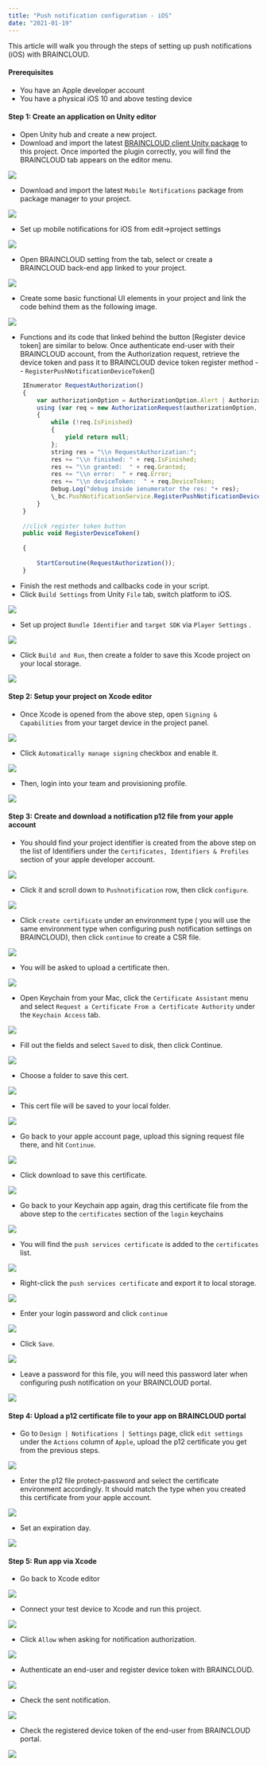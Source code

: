 ```yaml
---
title: "Push notification configuration - iOS"
date: "2021-01-19"
---
```


This article will walk you through the steps of setting up push notifications (iOS) with BRAINCLOUD.

#### **Prerequisites**

- You have an Apple developer account
- You have a physical iOS 10 and above testing device

#### **Step 1: Create an application on Unity editor**

- Open Unity hub and create a new project.
- Download and import the latest [BRAINCLOUD client Unity package](https://github.com/getbraincloud/braincloud-csharp/releases) to this project. Once imported the plugin correctly, you will find the BRAINCLOUD tab appears on the editor menu.

[![](images/Screen+Shot+2021-01-13+at+17.50.42.png)](https://downloads.intercomcdn.com/i/o/287322489/19de350205641bd3409c95f9/Screen+Shot+2021-01-13+at+17.50.42.png)

- Download and import the latest `Mobile Notifications` package from package manager to your project.

[![](images/Screen+Shot+2021-01-13+at+17.56.24.png)](https://downloads.intercomcdn.com/i/o/287324032/c2515dcc176e4eb52d277676/Screen+Shot+2021-01-13+at+17.56.24.png)

- Set up mobile notifications for iOS from edit->project settings

[![](images/Screen+Shot+2021-01-13+at+18.07.00.png)](https://downloads.intercomcdn.com/i/o/287326591/b3481fc6474f0d4aee31ff2c/Screen+Shot+2021-01-13+at+18.07.00.png)

- Open BRAINCLOUD setting from the tab, select or create a BRAINCLOUD back-end app linked to your project.

[![](images/Screen+Shot+2021-01-10+at+9.11.08+PM.png)](https://downloads.intercomcdn.com/i/o/285889725/1386428122ce5d7142643b2f/Screen+Shot+2021-01-10+at+9.11.08+PM.png)

- Create some basic functional UI elements in your project and link the code behind them as the following image.

[![](images/Screen+Shot+2021-01-13+at+18.12.07.png)](https://downloads.intercomcdn.com/i/o/287327658/5ee06930a5d156ac1bf7d580/Screen+Shot+2021-01-13+at+18.12.07.png)

- Functions and its code that linked behind the button \[Register device token\] are similar to below. Once authenticate end-user with their BRAINCLOUD account, from the Authorization request, retrieve the device token and pass it to BRAINCLOUD device token register method -- `RegisterPushNotificationDeviceToken`()
```js
    IEnumerator RequestAuthorization()  
    {  
        var authorizationOption = AuthorizationOption.Alert | AuthorizationOption.Badge;  
        using (var req = new AuthorizationRequest(authorizationOption, true))  
        {  
            while (!req.IsFinished)  
            {  
                yield return null;  
            };  
            string res = "\\n RequestAuthorization:";  
            res += "\\n finished: " + req.IsFinished;  
            res += "\\n granted:  " + req.Granted;  
            res += "\\n error:  " + req.Error;  
            res += "\\n deviceToken:  " + req.DeviceToken;  
            Debug.Log("debug inside ienumerator the res: "+ res);  
            \_bc.PushNotificationService.RegisterPushNotificationDeviceToken(req.DeviceToken, authSuccess\_BCcall, authError\_BCcall);  
        }  
    }  
  
    //click register token button  
    public void RegisterDeviceToken()
  
    {
  
        StartCoroutine(RequestAuthorization());  
    }
```
- Finish the rest methods and callbacks code in your script.
- Click `Build Settings` from Unity `File` tab, switch platform to iOS.

[![](images/Screen+Shot+2021-01-10+at+9.44.33+PM.png)](https://downloads.intercomcdn.com/i/o/285894570/a762ccc8796ffd0f0e9c1df2/Screen+Shot+2021-01-10+at+9.44.33+PM.png)

- Set up project `Bundle Identifier` and `target SDK` via `Player Settings` .

[![](images/Screen+Shot+2021-01-13+at+18.23.48.png)](https://downloads.intercomcdn.com/i/o/287330568/371b1e49aef2bc7faa85c973/Screen+Shot+2021-01-13+at+18.23.48.png)

- Click `Build and Run`, then create a folder to save this Xcode project on your local storage.

[![](images/Screen+Shot+2021-01-13+at+18.28.27.png)](https://downloads.intercomcdn.com/i/o/287390067/92da66f43ec70edc81d6df55/Screen+Shot+2021-01-13+at+18.28.27.png)

#### **Step 2: Setup your project on Xcode editor**

- Once Xcode is opened from the above step, open `Signing & Capabilities` from your target device in the project panel.

[![](images/Screen+Shot+2021-01-12+at+11.08.24+AM.png)](https://downloads.intercomcdn.com/i/o/287332931/9ea846c0e0fc9a649d4f8ad4/Screen+Shot+2021-01-12+at+11.08.24+AM.png)

- Click `Automatically manage signing` checkbox and enable it.

[![](images/Screen+Shot+2021-01-12+at+11.30.32+AM.png)](https://downloads.intercomcdn.com/i/o/287333985/3fa16a94553c0429e9607890/Screen+Shot+2021-01-12+at+11.30.32+AM.png)

- Then, login into your team and provisioning profile.

[![](images/Screen+Shot+2021-01-13+at+18.43.17.png)](https://downloads.intercomcdn.com/i/o/287334370/ca810aec10460e8b49721c0e/Screen+Shot+2021-01-13+at+18.43.17.png)

#### **Step 3: Create and download a notification p12 file from your apple account**

- You should find your project identifier is created from the above step on the list of Identifiers under the `Certificates, Identifiers & Profiles` section of your apple developer account.

[![](images/Screen+Shot+2021-01-12+at+11.37.28+AM.png)](https://downloads.intercomcdn.com/i/o/287335685/b6e2099fe768ca04e4c8aaaa/Screen+Shot+2021-01-12+at+11.37.28+AM.png)

- Click it and scroll down to `Pushnotification` row, then click `configure`.

[![](images/Screen+Shot+2021-01-12+at+11.40.01+AM.png)](https://downloads.intercomcdn.com/i/o/287336087/2066988a19f724ce0432035b/Screen+Shot+2021-01-12+at+11.40.01+AM.png)

- Click `create certificate` under an environment type ( you will use the same environment type when configuring push notification settings on BRAINCLOUD), then click `continue` to create a CSR file.

[![](images/Screen+Shot+2021-01-12+at+14.48.39.png)](https://downloads.intercomcdn.com/i/o/287337173/d4f877c56bc8fd93cbf180b7/Screen+Shot+2021-01-12+at+14.48.39.png)

- You will be asked to upload a certificate then.

[![](images/Screen+Shot+2021-01-12+at+14.51.05.png)](https://downloads.intercomcdn.com/i/o/287337551/72ed23d7d3d2c7ef219968be/Screen+Shot+2021-01-12+at+14.51.05.png)

- Open Keychain from your Mac, click the `Certificate Assistant` menu and select `Request a Certificate From a Certificate Authority` under the `Keychain Access` tab.

[![](images/Screen+Shot+2021-01-12+at+14.56.51.png)](https://downloads.intercomcdn.com/i/o/287374513/d33bf2b774eef6983f226bde/Screen+Shot+2021-01-12+at+14.56.51.png)

- Fill out the fields and select `Saved` to disk, then click Continue.

[![](images/image.png)](https://downloads.intercomcdn.com/i/o/287391648/79083ea308019bb976de4ae7/image.png)

- Choose a folder to save this cert.

[![](images/Screen+Shot+2021-01-12+at+15.00.35.png)](https://downloads.intercomcdn.com/i/o/287375462/422a3a206a4186c917c52c0d/Screen+Shot+2021-01-12+at+15.00.35.png)

- This cert file will be saved to your local folder.

[![](images/Screen+Shot+2021-01-12+at+15.02.04.png)](https://downloads.intercomcdn.com/i/o/287375513/3146bafae68c0e3a484e052a/Screen+Shot+2021-01-12+at+15.02.04.png)

- Go back to your apple account page, upload this signing request file there, and hit `Continue`.

[![](images/Screen+Shot+2021-01-12+at+15.02.39.png)](https://downloads.intercomcdn.com/i/o/287375611/212eda2959d53517bdcd02d5/Screen+Shot+2021-01-12+at+15.02.39.png)

- Click download to save this certificate.

[![](images/Screen+Shot+2021-01-12+at+15.03.03.png)](https://downloads.intercomcdn.com/i/o/287375690/cd77c2f5ae2faa436704899d/Screen+Shot+2021-01-12+at+15.03.03.png)

- Go back to your Keychain app again, drag this certificate file from the above step to the `certificates` section of the `login` keychains

[![](images/Screen+Shot+2021-01-12+at+15.06.48.png)](https://downloads.intercomcdn.com/i/o/287375830/6e6bdb87b912432aa9458d43/Screen+Shot+2021-01-12+at+15.06.48.png)

- You will find the `push services certificate` is added to the `certificates` list.

[![](images/Screen+Shot+2021-01-12+at+15.09.17.png)](https://downloads.intercomcdn.com/i/o/287376016/cd824be05dc106c0c33e1b29/Screen+Shot+2021-01-12+at+15.09.17.png)

- Right-click the `push services certificate` and export it to local storage.

[![](images/Screen+Shot+2021-01-12+at+15.09.34.png)](https://downloads.intercomcdn.com/i/o/287375943/eeca4df3a7d8aa6455531171/Screen+Shot+2021-01-12+at+15.09.34.png)

- Enter your login password and click `continue`

[![](images/image.png)](https://downloads.intercomcdn.com/i/o/287382305/86ed20b48c8dc83b96c5c868/image.png)

- Click `Save`.

[![](images/Screen+Shot+2021-01-12+at+15.10.28.png)](https://downloads.intercomcdn.com/i/o/287376872/58323d3cda08002fe99511fc/Screen+Shot+2021-01-12+at+15.10.28.png)

- Leave a password for this file, you will need this password later when configuring push notification on your BRAINCLOUD portal.

[![](images/Screen+Shot+2021-01-12+at+15.12.07.png)](https://downloads.intercomcdn.com/i/o/287377005/decadb39c052f8149b7b654b/Screen+Shot+2021-01-12+at+15.12.07.png)

#### **Step 4: Upload a p12 certificate file to your app on BRAINCLOUD portal**

- Go to `Design | Notifications | Settings` page, click `edit settings` under the `Actions` column of `Apple`, upload the p12 certificate you get from the previous steps.

[![](images/Screen+Shot+2021-01-12+at+15.14.10.png)](https://downloads.intercomcdn.com/i/o/287377081/e5c03a8e6aa3ce07184ab675/Screen+Shot+2021-01-12+at+15.14.10.png)

- Enter the p12 file protect-password and select the certificate environment accordingly. It should match the type when you created this certificate from your apple account.

[![](images/Screen+Shot+2021-01-12+at+15.14.44.png)](https://downloads.intercomcdn.com/i/o/287377217/781843f96e2fa862afd01b49/Screen+Shot+2021-01-12+at+15.14.44.png)

- Set an expiration day.

[![](images/Screen+Shot+2021-01-12+at+15.15.10.png)](https://downloads.intercomcdn.com/i/o/287377266/cd140124231eb54737077ff6/Screen+Shot+2021-01-12+at+15.15.10.png)

#### **Step 5: Run app via Xcode**

- Go back to Xcode editor

[![](images/Screen+Shot+2021-01-12+at+15.56.55.png)](https://downloads.intercomcdn.com/i/o/287377455/580c9fc451f38606327f0457/Screen+Shot+2021-01-12+at+15.56.55.png)

- Connect your test device to Xcode and run this project.

[![](images/Screen+Shot+2021-01-12+at+15.58.34.png)](https://downloads.intercomcdn.com/i/o/287377565/3d97740598324990d47a36cb/Screen+Shot+2021-01-12+at+15.58.34.png)

- Click `Allow` when asking for notification authorization.

[![](images/IMG_0596.PNG)](https://downloads.intercomcdn.com/i/o/287378264/b362ad92745b441b0dc0ca67/IMG_0596.PNG)

- Authenticate an end-user and register device token with BRAINCLOUD.

[![](images/IMG_0597.PNG)](https://downloads.intercomcdn.com/i/o/287378280/04977ba1dcad130d48653503/IMG_0597.PNG)

- Check the sent notification.

[![](images/IMG_0598.PNG)](https://downloads.intercomcdn.com/i/o/287378312/a6c5bc31ac18a92f8f50cf08/IMG_0598.PNG)

- Check the registered device token of the end-user from BRAINCLOUD portal.

[![](images/Screen+Shot+2021-01-13+at+11.24.13.png)](https://downloads.intercomcdn.com/i/o/287378522/aa4f9dcb5b8ffab534ff98a2/Screen+Shot+2021-01-13+at+11.24.13.png)
